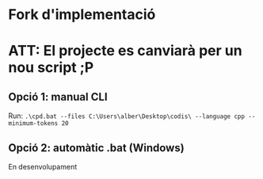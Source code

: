 # Fork d'implementació

# ATT: El projecte es canviarà per un nou script ;P

## Opció 1: manual CLI
Run: `.\cpd.bat --files C:\Users\alber\Desktop\codis\ --language cpp --minimum-tokens 20`

## Opció 2: automàtic .bat (Windows)

En desenvolupament
